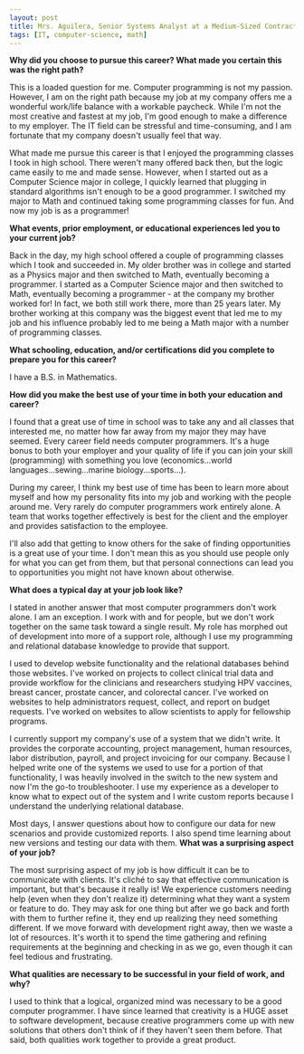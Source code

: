 ```yaml
---
layout: post
title: Mrs. Aguilera, Senior Systems Analyst at a Medium-Sized Contractor
tags: [IT, computer-science, math]
---
```


**Why did you choose to pursue this career?  What made you certain this was the right path?**

This is a loaded question for me. Computer programming is not my passion.  However, I am on the right path because my job at my company offers me a wonderful work/life balance with a workable paycheck. While I'm not the most creative and fastest at my job, I'm good enough to make a difference to my employer. The IT field can be stressful and time-consuming, and I am fortunate that my company doesn't usually feel that way.

What made me pursue this career is that I enjoyed the programming classes I took in high school. There weren't many offered back then, but the logic came easily to me and made sense.  However, when I started out as a Computer Science major in college, I quickly learned that plugging in standard algorithms isn't enough to be a good programmer.  I switched my major to Math and continued taking some programming classes for fun.  And now my job is as a programmer!

**What events, prior employment, or educational experiences led you to your current job?**

Back in the day, my high school offered a couple of programming classes which I took and succeeded in. My older brother was in college and started as a Physics major and then switched to Math, eventually becoming a programmer.  I started as a Computer Science major and then switched to Math, eventually becoming a programmer - at the company my brother worked for!  In fact, we both still work there, more than 25 years later.  My brother working at this company was the biggest event that led me to my job and his influence probably led to me being a Math major with a number of programming classes.

**What schooling, education, and/or certifications did you complete to prepare you for this career?**

I have a B.S. in Mathematics.  

**How did you make the best use of your time in both your education and career?**

I found that a great use of time in school was to take any and all classes that interested me, no matter how far away from my major they may have seemed.  Every career field needs computer programmers.  It's a huge bonus to both your employer and your quality of life if you can join your skill (programming) with something you love (economics...world languages...sewing...marine biology...sports...).

During my career, I think my best use of time has been to learn more about myself and how my personality fits into my job and working with the people around me. Very rarely do computer programmers work entirely alone.  A team that works together effectively is best for the client and the employer and provides satisfaction to the employee.

I'll also add that getting to know others for the sake of finding opportunities is a great use of your time. I don't mean this as you should use people only for what you can get from them, but that personal connections can lead you to opportunities you might not have known about otherwise.

**What does a typical day at your job look like?**

I stated in another answer that most computer programmers don't work alone. I am an exception. I work with and for people, but we don't work together on the same task toward a single result.  My role has morphed out of development into more of a support role, although I use my programming and relational database knowledge to provide that support. 

I used to develop website functionality and the relational databases behind those websites.  I've worked on projects to collect clinical trial data and provide workflow for the clinicians and researchers studying HPV vaccines, breast cancer, prostate cancer, and colorectal cancer.  I've worked on websites to help administrators request, collect, and report on budget requests. I've worked on websites to allow scientists to apply for fellowship programs.

I currently support my company's use of a system that we didn't write.  It provides the corporate accounting, project management, human resources, labor distribution, payroll, and project invoicing for our company.  Because I helped write one of the systems we used to use for a portion of that functionality, I was heavily involved in the switch to the new system and now I'm the go-to troubleshooter.  I use my experience as a developer to know what to expect out of the system and I write custom reports because I understand the underlying relational database.  

Most days, I answer questions about how to configure our data for new scenarios and provide customized reports. I also spend time learning about new versions and testing our data with them.
**What was a surprising aspect of your job?**

The most surprising aspect of my job is how difficult it can be to communicate with clients. It's cliché to say that effective communication is important, but that's because it really is!  We experience customers needing help (even when they don't realize it) determining what they want a system or feature to do.  They may ask for one thing but after we go back and forth with them to further refine it, they end up realizing they need something different. If we move forward with development right away, then we waste a lot of resources.  It's worth it to spend the time gathering and refining requirements at the beginning and checking in as we go, even though it can feel tedious and frustrating.  

**What qualities are necessary to be successful in your field of work, and why?**

I used to think that a logical, organized mind was necessary to be a good computer programmer.  I have since learned that creativity is a HUGE asset to software development, because creative programmers come up with new solutions that others don't think of if they haven't seen them before.  That said, both qualities work together to provide a great product.
